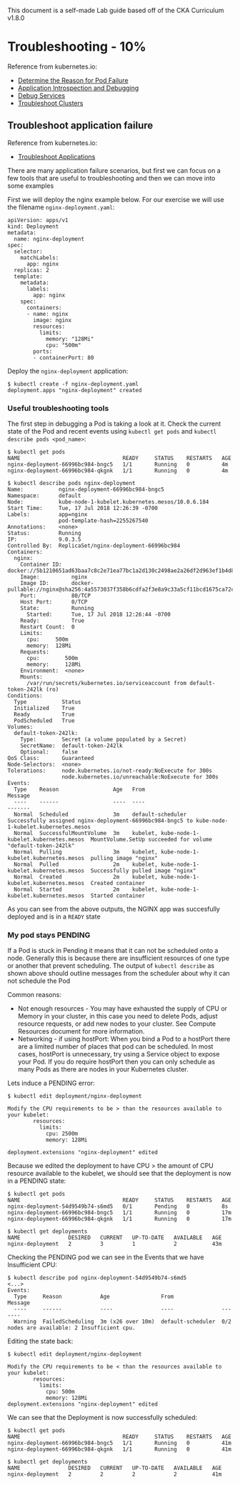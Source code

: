 This document is a self-made Lab guide based off of the CKA Curriculum v1.8.0

# Troubleshooting - 10%
Reference from kubernetes.io:
- [Determine the Reason for Pod Failure](https://kubernetes.io/docs/tasks/debug-application-cluster/determine-reason-pod-failure/)
- [Application Introspection and Debugging](https://kubernetes.io/docs/tasks/debug-application-cluster/debug-application-introspection/)
- [Debug Services](https://kubernetes.io/docs/tasks/debug-application-cluster/debug-service/)
- [Troubleshoot Clusters](https://kubernetes.io/docs/tasks/debug-application-cluster/debug-cluster/)

## Troubleshoot application failure
Reference from kubernetes.io:
- [Troubleshoot Applications](https://kubernetes.io/docs/tasks/debug-application-cluster/debug-application/)

There are many application failure scenarios, but first we can focus on a few tools that are useful to troubleshooting and then we can move into some examples

First we will deploy the nginx example below. For our exercise we will use the filename `nginx-deployment.yaml`:
```
apiVersion: apps/v1
kind: Deployment
metadata:
  name: nginx-deployment
spec:
  selector:
    matchLabels:
      app: nginx
  replicas: 2
  template:
    metadata:
      labels:
        app: nginx
    spec:
      containers:
      - name: nginx
        image: nginx
        resources:
          limits:
            memory: "128Mi"
            cpu: "500m"
        ports:
        - containerPort: 80
```

Deploy the `nginx-deployment` application:
```
$ kubectl create -f nginx-deployment.yaml
deployment.apps "nginx-deployment" created
```

### Useful troubleshooting tools

The first step in debugging a Pod is taking a look at it. Check the current state of the Pod and recent events using `kubectl get pods` and  `kubectl describe pods <pod_name>`:
```
$ kubectl get pods
NAME                                READY     STATUS    RESTARTS   AGE
nginx-deployment-66996bc984-bngc5   1/1       Running   0          4m
nginx-deployment-66996bc984-qkgnk   1/1       Running   0          4m

$ kubectl describe pods nginx-deployment
Name:           nginx-deployment-66996bc984-bngc5
Namespace:      default
Node:           kube-node-1-kubelet.kubernetes.mesos/10.0.6.184
Start Time:     Tue, 17 Jul 2018 12:26:39 -0700
Labels:         app=nginx
                pod-template-hash=2255267540
Annotations:    <none>
Status:         Running
IP:             9.0.3.5
Controlled By:  ReplicaSet/nginx-deployment-66996bc984
Containers:
  nginx:
    Container ID:   docker://5b1210651ad63baa7c8c2e71ea77bc1a2d130c2498ae2a26df2d963ef1b4d85e
    Image:          nginx
    Image ID:       docker-pullable://nginx@sha256:4a5573037f358b6cdfa2f3e8a9c33a5cf11bcd1675ca72ca76fbe5bd77d0d682
    Port:           80/TCP
    Host Port:      0/TCP
    State:          Running
      Started:      Tue, 17 Jul 2018 12:26:44 -0700
    Ready:          True
    Restart Count:  0
    Limits:
      cpu:     500m
      memory:  128Mi
    Requests:
      cpu:        500m
      memory:     128Mi
    Environment:  <none>
    Mounts:
      /var/run/secrets/kubernetes.io/serviceaccount from default-token-242lk (ro)
Conditions:
  Type           Status
  Initialized    True
  Ready          True
  PodScheduled   True
Volumes:
  default-token-242lk:
    Type:        Secret (a volume populated by a Secret)
    SecretName:  default-token-242lk
    Optional:    false
QoS Class:       Guaranteed
Node-Selectors:  <none>
Tolerations:     node.kubernetes.io/not-ready:NoExecute for 300s
                 node.kubernetes.io/unreachable:NoExecute for 300s
Events:
  Type    Reason                 Age   From                                           Message
  ----    ------                 ----  ----                                           -------
  Normal  Scheduled              3m    default-scheduler                              Successfully assigned nginx-deployment-66996bc984-bngc5 to kube-node-1-kubelet.kubernetes.mesos
  Normal  SuccessfulMountVolume  3m    kubelet, kube-node-1-kubelet.kubernetes.mesos  MountVolume.SetUp succeeded for volume "default-token-242lk"
  Normal  Pulling                3m    kubelet, kube-node-1-kubelet.kubernetes.mesos  pulling image "nginx"
  Normal  Pulled                 2m    kubelet, kube-node-1-kubelet.kubernetes.mesos  Successfully pulled image "nginx"
  Normal  Created                2m    kubelet, kube-node-1-kubelet.kubernetes.mesos  Created container
  Normal  Started                2m    kubelet, kube-node-1-kubelet.kubernetes.mesos  Started container
```

As you can see from the above outputs, the NGINX app was succesfully deployed and is in a `READY` state

### My pod stays PENDING
If a Pod is stuck in Pending it means that it can not be scheduled onto a node. Generally this is because there are insufficient resources of one type or another that prevent scheduling. The output of `kubectl describe` as shown above should outline messages from the scheduler about why it can not schedule the Pod

Common reasons:
- Not enough resources - You may have exhausted the supply of CPU or Memory in your cluster, in this case you need to delete Pods, adjust resource requests, or add new nodes to your cluster. See Compute Resources document for more information.
- Networking - if using hostPort: When you bind a Pod to a hostPort there are a limited number of places that pod can be scheduled. In most cases, hostPort is unnecessary, try using a Service object to expose your Pod. If you do require hostPort then you can only schedule as many Pods as there are nodes in your Kubernetes cluster.

Lets induce a PENDING error:
```
$ kubectl edit deployment/nginx-deployment

Modify the CPU requirements to be > than the resources available to your kubelet:
        resources:
          limits:
            cpu: 2500m
            memory: 128Mi

deployment.extensions "nginx-deployment" edited
```

Because we edited the deployment to have CPU > the amount of CPU resource available to the kubelet, we should see that the deployment is now in a PENDING state:
```
$ kubectl get pods
NAME                                READY     STATUS    RESTARTS   AGE
nginx-deployment-54d9549b74-s6md5   0/1       Pending   0          8s
nginx-deployment-66996bc984-bngc5   1/1       Running   0          17m
nginx-deployment-66996bc984-qkgnk   1/1       Running   0          17m

$ kubectl get deployments
NAME               DESIRED   CURRENT   UP-TO-DATE   AVAILABLE   AGE
nginx-deployment   2         3         1            2           43m
```

Checking the PENDING pod we can see in the Events that we have Insufficient CPU:
```
$ kubectl describe pod nginx-deployment-54d9549b74-s6md5
<...>
Events:
  Type     Reason            Age                From               Message
  ----     ------            ----               ----               -------
  Warning  FailedScheduling  3m (x26 over 10m)  default-scheduler  0/2 nodes are available: 2 Insufficient cpu.
```

Editing the state back:
```
$ kubectl edit deployment/nginx-deployment
 
Modify the CPU requirements to be < than the resources available to your kubelet:
        resources:
          limits:
            cpu: 500m
            memory: 128Mi
deployment.extensions "nginx-deployment" edited
```

We can see that the Deployment is now successfully scheduled:
```
$ kubectl get pods
NAME                                READY     STATUS    RESTARTS   AGE
nginx-deployment-66996bc984-bngc5   1/1       Running   0          41m
nginx-deployment-66996bc984-qkgnk   1/1       Running   0          41m

$ kubectl get deployments
NAME               DESIRED   CURRENT   UP-TO-DATE   AVAILABLE   AGE
nginx-deployment   2         2         2            2           41m
```

